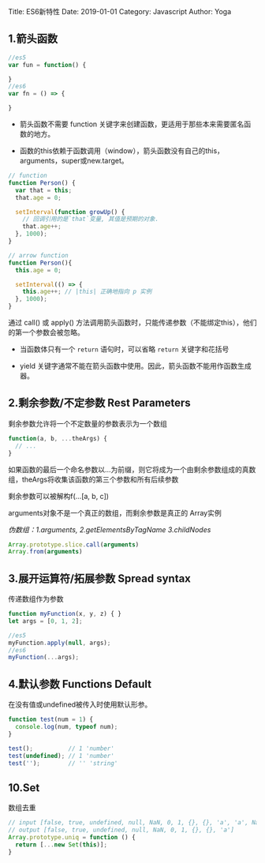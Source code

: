 Title: ES6新特性
Date: 2019-01-01
Category: Javascript
Author: Yoga

## 1.箭头函数

```js
//es5
var fun = function() {

}
//es6
var fn = () => {

}
```

* 箭头函数不需要 function 关键字来创建函数，更适用于那些本来需要匿名函数的地方。

* 函数的this依赖于函数调用（window），箭头函数没有自己的this，arguments，super或new.target。

```js
// function
function Person() {
  var that = this;
  that.age = 0;

  setInterval(function growUp() {
    // 回调引用的是`that`变量, 其值是预期的对象.
    that.age++;
  }, 1000);
}

// arrow function
function Person(){
  this.age = 0;

  setInterval(() => {
    this.age++; // |this| 正确地指向 p 实例
  }, 1000);
}
```

通过 call() 或 apply() 方法调用箭头函数时，只能传递参数（不能绑定this），他们的第一个参数会被忽略。

* 当函数体只有一个 `return` 语句时，可以省略 `return` 关键字和花括号

* yield 关键字通常不能在箭头函数中使用。因此，箭头函数不能用作函数生成器。

## 2.剩余参数/不定参数 Rest Parameters

剩余参数允许将一个不定数量的参数表示为一个数组

```js
function(a, b, ...theArgs) {
  // ...
}
```

如果函数的最后一个命名参数以...为前缀，则它将成为一个由剩余参数组成的真数组，theArgs将收集该函数的第三个参数和所有后续参数

剩余参数可以被解构f(...[a, b, c])

arguments对象不是一个真正的数组，而剩余参数是真正的 Array实例

_伪数组：1.arguments, 2.getElementsByTagName 3.childNodes_
```js
Array.prototype.slice.call(arguments)
Array.from(arguments)
```

## 3.展开运算符/拓展参数 Spread syntax

传递数组作为参数

```js
function myFunction(x, y, z) { }
let args = [0, 1, 2];

//es5
myFunction.apply(null, args);
//es6
myFunction(...args);
```

## 4.默认参数 Functions Default

在没有值或undefined被传入时使用默认形参。

```js
function test(num = 1) {
  console.log(num, typeof num);
}

test();          // 1 'number'
test(undefined); // 1 'number'
test('');        // '' 'string'
```


## 10.Set

数组去重

```js
// input [false, true, undefined, null, NaN, 0, 1, {}, {}, 'a', 'a', NaN]
// output [false, true, undefined, null, NaN, 0, 1, {}, {}, 'a']
Array.prototype.uniq = function () {
  return [...new Set(this)];
}
```



